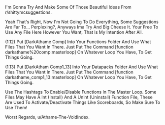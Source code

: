 I'm Gonna Try And Make Some Of Those Beautiful Ideas From r/shittymcsuggestions.

Yeah That's Right, Now I'm Not Going To Do Everything, Some Suggestions Are Far To... Perplexing?, Anyways Ima Try And Big Cheese It.
Your Free To Use Any File Here However You Want, That Is My Intention After All.

(1.12)
Put [DarkAthame Comp] Into Your Functions Folder And Use What Files That You Want In There.
Just Put The Command [function darkathame%20comp:masterloop] On Whatever Loop You Have, To Get Things Going.

(1.13)
Put [DarkAtham Comp1_13] Into Your Datapacks Folder And Use What Files That You Want In There.
Just Put The Command [function darkathame_comp1_13:masterloop] On Whatever Loop You Have, To Get Things Going.

Use The Hashtags To Enable/Disable Functions In The Master Loop.
Some Files May Have A Int (Install) And A Unint (Uninstall) Function File, These Are Used To Activate/Deactivate Things Like Scoreboards, So Make Sure To Use Them!

Worst Regards,
u/Athame-The-VoidIndex.


